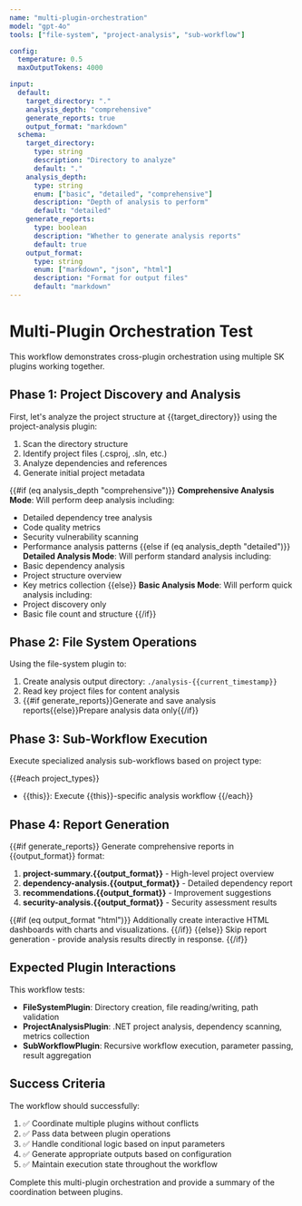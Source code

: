 ```yaml
---
name: "multi-plugin-orchestration"
model: "gpt-4o"
tools: ["file-system", "project-analysis", "sub-workflow"]

config:
  temperature: 0.5
  maxOutputTokens: 4000

input:
  default:
    target_directory: "."
    analysis_depth: "comprehensive"
    generate_reports: true
    output_format: "markdown"
  schema:
    target_directory:
      type: string
      description: "Directory to analyze"
      default: "."
    analysis_depth:
      type: string
      enum: ["basic", "detailed", "comprehensive"]
      description: "Depth of analysis to perform"
      default: "detailed"
    generate_reports:
      type: boolean
      description: "Whether to generate analysis reports"
      default: true
    output_format:
      type: string
      enum: ["markdown", "json", "html"]
      description: "Format for output files"
      default: "markdown"
---
```


# Multi-Plugin Orchestration Test

This workflow demonstrates cross-plugin orchestration using multiple SK plugins working together.

## Phase 1: Project Discovery and Analysis

First, let's analyze the project structure at {{target_directory}} using the project-analysis plugin:

1. Scan the directory structure
2. Identify project files (.csproj, .sln, etc.)
3. Analyze dependencies and references
4. Generate initial project metadata

{{#if (eq analysis_depth "comprehensive")}}
**Comprehensive Analysis Mode**: Will perform deep analysis including:
- Detailed dependency tree analysis
- Code quality metrics
- Security vulnerability scanning  
- Performance analysis patterns
{{else if (eq analysis_depth "detailed")}}
**Detailed Analysis Mode**: Will perform standard analysis including:
- Basic dependency analysis
- Project structure overview
- Key metrics collection
{{else}}
**Basic Analysis Mode**: Will perform quick analysis including:
- Project discovery only
- Basic file count and structure
{{/if}}

## Phase 2: File System Operations

Using the file-system plugin to:

1. Create analysis output directory: `./analysis-{{current_timestamp}}`
2. Read key project files for content analysis
3. {{#if generate_reports}}Generate and save analysis reports{{else}}Prepare analysis data only{{/if}}

## Phase 3: Sub-Workflow Execution

Execute specialized analysis sub-workflows based on project type:

{{#each project_types}}
- {{this}}: Execute {{this}}-specific analysis workflow
{{/each}}

## Phase 4: Report Generation

{{#if generate_reports}}
Generate comprehensive reports in {{output_format}} format:

1. **project-summary.{{output_format}}** - High-level project overview
2. **dependency-analysis.{{output_format}}** - Detailed dependency report  
3. **recommendations.{{output_format}}** - Improvement suggestions
4. **security-analysis.{{output_format}}** - Security assessment results

{{#if (eq output_format "html")}}
Additionally create interactive HTML dashboards with charts and visualizations.
{{/if}}
{{else}}
Skip report generation - provide analysis results directly in response.
{{/if}}

## Expected Plugin Interactions

This workflow tests:
- **FileSystemPlugin**: Directory creation, file reading/writing, path validation
- **ProjectAnalysisPlugin**: .NET project analysis, dependency scanning, metrics collection
- **SubWorkflowPlugin**: Recursive workflow execution, parameter passing, result aggregation

## Success Criteria

The workflow should successfully:
1. ✅ Coordinate multiple plugins without conflicts
2. ✅ Pass data between plugin operations
3. ✅ Handle conditional logic based on input parameters
4. ✅ Generate appropriate outputs based on configuration
5. ✅ Maintain execution state throughout the workflow

Complete this multi-plugin orchestration and provide a summary of the coordination between plugins.